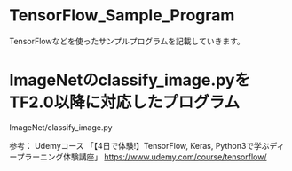 # TensorFlow_Sample_Program
TensorFlowなどを使ったサンプルプログラムを記載していきます。

# ImageNetのclassify_image.pyをTF2.0以降に対応したプログラム  
ImageNet/classify_image.py
  

参考：
Udemyコース
「【4日で体験!】TensorFlow, Keras, Python3で学ぶディープラーニング体験講座」
https://www.udemy.com/course/tensorflow/
